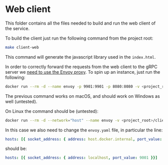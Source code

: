 # Web client

This folder contains all the files needed to build and run the web client of the service.

To build the client just run the following command from the project root:

```sh
make client-web
```

This command will generate the javascript library used in the `index.html`.

In order to correctly forward the requests from the web client to the gRPC server we [need to use the Envoy proxy](https://blog.envoyproxy.io/envoy-and-grpc-web-a-fresh-new-alternative-to-rest-6504ce7eb880). To spin up an instance, just run the following:

```sh
docker run --rm -d --name envoy -p 9901:9901 -p 8080:8080 -v <project_root>/client/web/envoy.yaml:/etc/envoy/envoy.yaml envoyproxy/envoy-alpine
```

The previous command works on macOS, and should work on Windows as well (untested).

On Linux the command should be (untested):

```sh
docker run --rm -d --network="host" --name envoy -v <project_root>/client/web/envoy.yaml:/etc/envoy/envoy.yaml envoyproxy/envoy-alpine
```

In this case we also need to change the `envoy.yaml` file, in particular the line:

```yaml
hosts: [{ socket_address: { address: host.docker.internal, port_value: 9001 }}]
```

should be:

```yaml
hosts: [{ socket_address: { address: localhost, port_value: 9001 }}]
```
